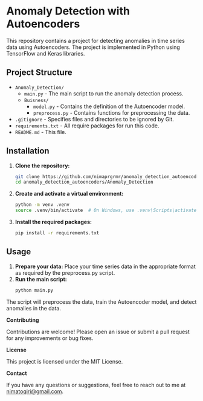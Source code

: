 # Anomaly Detection with Autoencoders

This repository contains a project for detecting anomalies in time series data using Autoencoders. The project is implemented in Python using TensorFlow and Keras libraries.

## Project Structure

- `Anomaly_Detection/`
  - `main.py` - The main script to run the anomaly detection process.
  - `Buisness/`
    - `model.py` - Contains the definition of the Autoencoder model.
    - `preprocess.py` - Contains functions for preprocessing the data.
- `.gitignore` - Specifies files and directories to be ignored by Git.
- `requirements.txt` - All require packages for run this code.
- `README.md` - This file.

## Installation

1. **Clone the repository:**

   ```sh
   git clone https://github.com/nimaprgrmr/anomaly_detection_autoencoders.git
   cd anomaly_detection_autoencoders/Anomaly_Detection

2. **Create and activate a virtual environment:**
   ```sh
   python -m venv .venv
   source .venv/bin/activate  # On Windows, use .venv\Scripts\activate
3. **Install the required packages:**
   ```sh
   pip install -r requirements.txt

## Usage
1. **Prepare your data:**
      Place your time series data in the appropriate format as required by the preprocess.py script. 
2. **Run the main script:**
   ```sh
   python main.py

The script will preprocess the data, train the Autoencoder model, and detect anomalies in the data.

**Contributing**
  
   Contributions are welcome! Please open an issue or submit a pull request for any improvements or bug fixes.

**License**

   This project is licensed under the MIT License.

**Contact**

   If you have any questions or suggestions, feel free to reach out to me at nimatoqiri@gmail.com.
